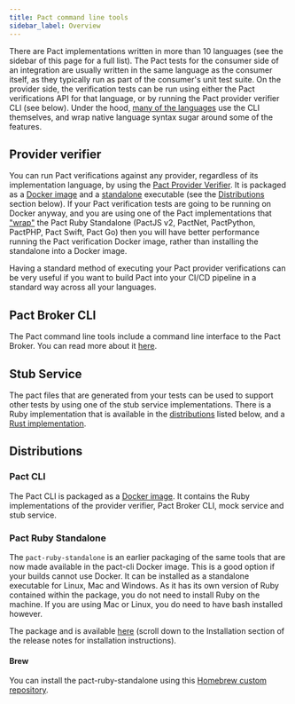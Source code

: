 ```yaml
---
title: Pact command line tools
sidebar_label: Overview
---
```


There are Pact implementations written in more than 10 languages (see the sidebar of this page for a full list). The Pact tests for the consumer side of an integration are usually written in the same language as the consumer itself, as they typically run as part of the consumer's unit test suite. On the provider side, the verification tests can be run using either the Pact verifications API for that language, or by running the Pact provider verifier CLI (see below). Under the hood, [many of the languages][wrapper] use the CLI themselves, and wrap native language syntax sugar around some of the features.

## Provider verifier

You can run Pact verifications against any provider, regardless of its implementation language, by using the [Pact Provider Verifier][verifier]. It is packaged as a [Docker image][docker] and a [standalone][standalone] executable (see the [Distributions](#distributions) section below). If your Pact verification tests are going to be running on Docker anyway, and you are using one of the Pact implementations that ["wrap"][wrapper] the Pact Ruby Standalone (PactJS v2, PactNet, PactPython, PactPHP, Pact Swift, Pact Go) then you will have better performance running the Pact verification Docker image, rather than installing the standalone into a Docker image.

Having a standard method of executing your Pact provider verifications can be very useful if you want to build Pact into your CI/CD pipeline in a standard way across all your languages.

## Pact Broker CLI

The Pact command line tools include a command line interface to the Pact Broker. You can read more about it [here](/pact_broker/client_cli).

## Stub Service

The pact files that are generated from your tests can be used to support other tests by using one of the stub service implementations. There is a Ruby implementation that is available in the [distributions](#distributions) listed below, and a [Rust implementation](/getting_started/stubs).

## Distributions

### Pact CLI

The Pact CLI is packaged as a [Docker image](https://hub.docker.com/r/pactfoundation/pact-cli). It contains the Ruby implementations of the provider verifier, Pact Broker CLI, mock service and stub service.

### Pact Ruby Standalone

The `pact-ruby-standalone` is an earlier packaging of the same tools that are now made available in the pact-cli Docker image. This is a good option if your builds cannot use Docker. It can be installed as a standalone executable for Linux, Mac and Windows. As it has its own version of Ruby contained within the package, you do not need to install Ruby on the machine. If you are using Mac or Linux, you do need to have bash installed however.

The package and is available [here](https://github.com/pact-foundation/pact-ruby-standalone/releases) (scroll down to the Installation section of the release notes for installation instructions).

#### Brew

You can install the pact-ruby-standalone using this [Homebrew custom repository](https://github.com/pact-foundation/homebrew-pact-ruby-standalone).

[verifier]: https://github.com/pact-foundation/pact-provider-verifier
[standalone]: https://github.com/pact-foundation/pact-ruby-standalone/releases
[docker]: https://hub.docker.com/r/pactfoundation/pact-cli
[wrapper]: /wrapper_implementations
